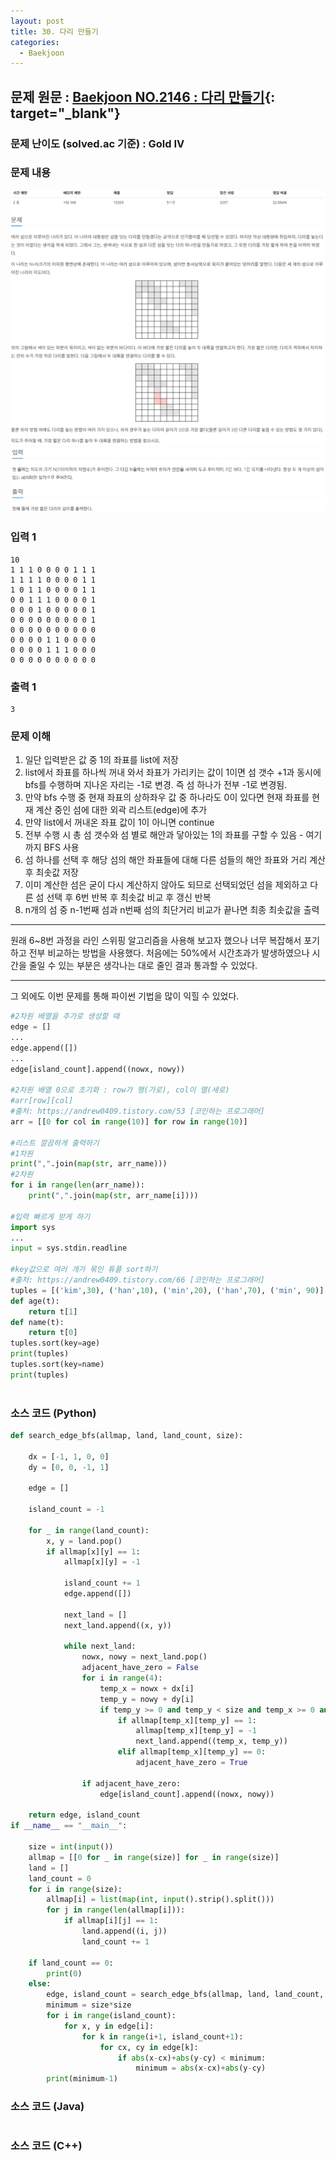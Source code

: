 ```yaml
---
layout: post
title: 30. 다리 만들기
categories:
  - Baekjoon
---
```


## 문제 원문 : [Baekjoon NO.2146 : 다리 만들기](https://www.acmicpc.net/problem/2146){: target="\_blank"}

### 문제 난이도 (solved.ac 기준) : Gold IV

### 문제 내용

![2146_making bridge](/assets/images/Baekjoon/2146_making_bridge_1.PNG)  
![2146_making bridge](/assets/images/Baekjoon/2146_making_bridge_2.PNG)

### 입력 1

```
10
1 1 1 0 0 0 0 1 1 1
1 1 1 1 0 0 0 0 1 1
1 0 1 1 0 0 0 0 1 1
0 0 1 1 1 0 0 0 0 1
0 0 0 1 0 0 0 0 0 1
0 0 0 0 0 0 0 0 0 1
0 0 0 0 0 0 0 0 0 0
0 0 0 0 1 1 0 0 0 0
0 0 0 0 1 1 1 0 0 0
0 0 0 0 0 0 0 0 0 0
```

### 출력 1

```
3
```

### 문제 이해

1. 일단 입력받은 값 중 1의 좌표를 list에 저장
2. list에서 좌표를 하나씩 꺼내 와서 좌표가 가리키는 값이 1이면 섬 갯수 +1과 동시에 bfs를 수행하며 지나온 자리는 -1로 변경. 즉 섬 하나가 전부 -1로 변경됨.
3. 만약 bfs 수행 중 현재 좌표의 상하좌우 값 중 하나라도 0이 있다면 현재 좌표를 현재 계산 중인 섬에 대한 외곽 리스트(edge)에 추가
4. 만약 list에서 꺼내온 좌표 값이 1이 아니면 continue
5. 전부 수행 시 총 섬 갯수와 섬 별로 해안과 닿아있는 1의 좌표를 구할 수 있음 - 여기까지 BFS 사용
6. 섬 하나를 선택 후 해당 섬의 해안 좌표들에 대해 다른 섬들의 해안 좌표와 거리 계산 후 최솟값 저장
7. 이미 계산한 섬은 굳이 다시 계산하지 않아도 되므로 선택되었던 섬을 제외하고 다른 섬 선택 후 6번 반복 후 최솟값 비교 후 갱신 반복
8. n개의 섬 중 n-1번째 섬과 n번째 섬의 최단거리 비교가 끝나면 최종 최솟값을 출력

---

원래 6~8번 과정을 라인 스위핑 알고리즘을 사용해 보고자 했으나 너무 복잡해서 포기하고 전부 비교하는 방법을 사용했다. 처음에는 50%에서 시간초과가 발생하였으나 시간을 줄일 수 있는 부분은 생각나는 대로 줄인 결과 통과할 수 있었다.

---

그 외에도 이번 문제를 통해 파이썬 기법을 많이 익힐 수 있었다.

```python
#2차원 배열을 추가로 생성할 때
edge = []
...
edge.append([])
...
edge[island_count].append((nowx, nowy))

#2차원 배열 0으로 초기화 : row가 행(가로), col이 열(세로)
#arr[row][col]
#출처: https://andrew0409.tistory.com/53 [코인하는 프로그래머]
arr = [[0 for col in range(10)] for row in range(10)]

#리스트 깔끔하게 출력하기
#1차원
print(",".join(map(str, arr_name)))
#2차원
for i in range(len(arr_name)):
    print(",".join(map(str, arr_name[i])))

#입력 빠르게 받게 하기
import sys
...
input = sys.stdin.readline

#key값으로 여러 개가 묶인 튜플 sort하기
#출처: https://andrew0409.tistory.com/66 [코인하는 프로그래머]
tuples = [('kim',30), ('han',10), ('min',20), ('han',70), ('min', 90)]
def age(t):
    return t[1]
def name(t):
    return t[0]
tuples.sort(key=age)
print(tuples)
tuples.sort(key=name)
print(tuples)



```

### 소스 코드 (Python)

```python
def search_edge_bfs(allmap, land, land_count, size):

    dx = [-1, 1, 0, 0]
    dy = [0, 0, -1, 1]

    edge = []

    island_count = -1

    for _ in range(land_count):
        x, y = land.pop()
        if allmap[x][y] == 1:
            allmap[x][y] = -1

            island_count += 1
            edge.append([])

            next_land = []
            next_land.append((x, y))

            while next_land:
                nowx, nowy = next_land.pop()
                adjacent_have_zero = False
                for i in range(4):
                    temp_x = nowx + dx[i]
                    temp_y = nowy + dy[i]
                    if temp_y >= 0 and temp_y < size and temp_x >= 0 and temp_x < size:
                        if allmap[temp_x][temp_y] == 1:
                            allmap[temp_x][temp_y] = -1
                            next_land.append((temp_x, temp_y))
                        elif allmap[temp_x][temp_y] == 0:
                            adjacent_have_zero = True

                if adjacent_have_zero:
                    edge[island_count].append((nowx, nowy))

    return edge, island_count
if __name__ == "__main__":

    size = int(input())
    allmap = [[0 for _ in range(size)] for _ in range(size)]
    land = []
    land_count = 0
    for i in range(size):
        allmap[i] = list(map(int, input().strip().split()))
        for j in range(len(allmap[i])):
            if allmap[i][j] == 1:
                land.append((i, j))
                land_count += 1

    if land_count == 0:
        print(0)
    else:
        edge, island_count = search_edge_bfs(allmap, land, land_count, size)
        minimum = size*size
        for i in range(island_count):
            for x, y in edge[i]:
                for k in range(i+1, island_count+1):
                    for cx, cy in edge[k]:
                        if abs(x-cx)+abs(y-cy) < minimum:
                            minimum = abs(x-cx)+abs(y-cy)
        print(minimum-1)
```

### 소스 코드 (Java)

```java

```

### 소스 코드 (C++)

```cpp

```
